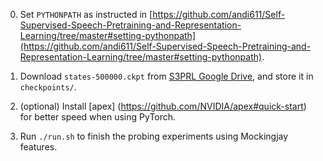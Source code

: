 0. Set `PYTHONPATH` as instructed in [https://github.com/andi611/Self-Supervised-Speech-Pretraining-and-Representation-Learning/tree/master#setting-pythonpath](https://github.com/andi611/Self-Supervised-Speech-Pretraining-and-Representation-Learning/tree/master#setting-pythonpath).
 
2. Download `states-500000.ckpt` from [S3PRL Google Drive](https://drive.google.com/drive/folders/1d7nFh2I0J8EGdXJJ2_7zIeTcYzPtiX1Y), and store it in `checkpoints/`.

3. (optional) Install [apex] (https://github.com/NVIDIA/apex#quick-start) for better speed when using PyTorch.

3. Run `./run.sh` to finish the probing experiments using Mockingjay features.